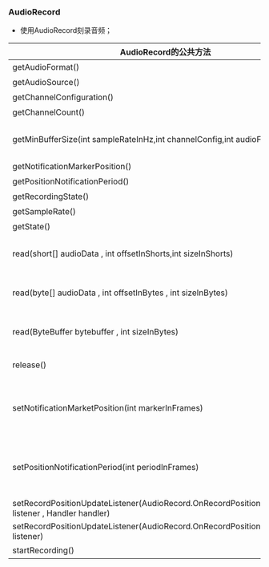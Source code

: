 ### AudioRecord
+ 使用AudioRecord刻录音频；

|AudioRecord的公共方法|说明|
|-------|-------|
|getAudioFormat()|返回设置的音频数据格式|
|getAudioSource()|返回音频录制源|
|getChannelConfiguration()|返回设置的频道设置|
|getChannelCount()|返回设置的频道数目|
|getMinBufferSize(int sampleRateInHz,int channelConfig,int audioFormat)|返回成功创建AudioRecord对象所需要的最小缓冲区大小；sampleRateInHz采样率；channelConfig音频通道设置；audioFormat：音频数据保证支持此格式|
|getNotificationMarkerPosition()|返回通知，标记框架中的位置|
|getPositionNotificationPeriod()|返回通知，更新框架中的时间位置|
|getRecordingState()|返回AudioRecord实例的录制状态|
|getSampleRate()|返回设置的音频数据样本采样率，单位为Ｈz|
|getState()|返回AudioRecord实例的状态|
|read(short[] audioData , int offsetInShorts,int sizeInShorts)|从音频硬件刻录缓冲区读取数据；audioData：写入的音频刻录数据；offsetInShorts:目标数组audioData的起始偏移量；sizeInShorts:请求读取的数据大小|
|read(byte[] audioData , int offsetInBytes , int sizeInBytes)|从音频硬件刻录缓冲区读取数据，读入缓冲区的总字节数；audioData：写入的音频刻录数据；offsetInBytes：audioData的起始偏移量，单位为Ｂ，sizeInBytes：读取的最大字节数|
|read(ByteBuffer bytebuffer , int sizeInBytes)|从音频硬件刻录缓冲区读取数据，直接复制到指定缓冲区，如果audioBuffer不是直接的缓冲区，此方法总是返回0；bytebuffer：存储写入音频录制数据的缓冲区；sizeInBytes：请求的最大字节数|
|release()|释放本地AudioRecord资源，对象不能经常使用此方法，而且在调用release()方法后，必须设置引用为null|
|setNotificationMarketPosition(int markerInFrames)|如果设置了setRecordPositionUpdateListener(OnRecordPositionUpdateListener)或setRecordPositionUpdateListener(OnRecordPositionUpdateListener listener,Handler)通知监听者设置位置标记|
|setPositionNotificationPeriod(int periodInFrames)|如果设置了setRecordPositionUpdateListener(OnRecordPositionUpdateListener)或setRecordPositionUpdateListener(OnRecordPositionUpdateListener ,Handler)通知监听者设置时间标记|
|setRecordPositionUpdateListener(AudioRecord.OnRecordPositionUpdateListener listener , Handler handler)|当之前设置的标记已经成立，或者周期录制位置更新时，设置处理监听者|
|setRecordPositionUpdateListener(AudioRecord.OnRecordPositionUpdateListener listener)|当之前设置的标记已经成立，或者周期录制位置更新时，设置处理监听者|
|startRecording()|表示AudioRecord实例开始进行录制|
